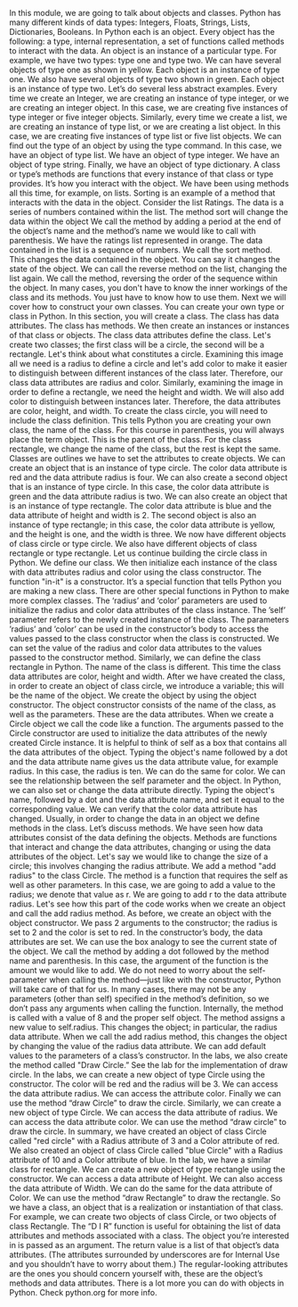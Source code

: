 In this module, we are going to talk about objects and classes.
Python has many different kinds of data types: Integers, Floats, Strings, Lists, Dictionaries,
Booleans. In Python each is an object.
Every object has the following: a type, internal representation, a set of functions called
methods to interact with the data. An object is an instance of a particular type.
For example, we have two types: type one and type two.
We can have several objects of type one as shown in yellow. Each object is an instance
of type one. We also have several objects of type two shown
in green. Each object is an instance of type two.
Let’s do several less abstract examples. Every time we create an Integer, we are creating
an instance of type integer, or we are creating an integer object.
In this case, we are creating five instances of type integer or five integer objects.
Similarly, every time we create a list, we are creating an instance of type list, or
we are creating a list object. In this case, we are creating five instances
of type list or five list objects. We can find out the type of an object by using
the type command. In this case, we have an object of type list.
We have an object of type integer. We have an object of type string.
Finally, we have an object of type dictionary. A class or type’s methods are functions
that every instance of that class or type provides.
It’s how you interact with the object. We have been using methods all this time,
for example, on lists. Sorting is an example of a method that interacts
with the data in the object. Consider the list Ratings.
The data is a series of numbers contained within the list.
The method sort will change the data within the object
We call the method by adding a period at the end of the object’s name and the method’s
name we would like to call with parenthesis. We have the ratings list represented in orange.
The data contained in the list is a sequence of numbers.
We call the sort method. This changes the data contained in the object.
You can say it changes the state of the object. We can call the reverse method on the list,
changing the list again. We call the method, reversing the order of
the sequence within the object. In many cases, you don't have to know the
inner workings of the class and its methods. You just have to know how to use them.
Next we will cover how to construct your own classes.
You can create your own type or class in Python. In this section, you will create a class.
The class has data attributes. The class has methods.
We then create an instances or instances of that class or objects.
The class data attributes define the class. Let's create two classes; the first class
will be a circle, the second will be a rectangle. Let's think about what constitutes a circle.
Examining this image all we need is a radius to define a circle and let's add color to
make it easier to distinguish between different instances of the class later.
Therefore, our class data attributes are radius and color.
Similarly, examining the image in order to define a rectangle, we need the height and
width. We will also add color to distinguish between
instances later. Therefore, the data attributes are color,
height, and width. To create the class circle, you will need
to include the class definition. This tells Python you are creating your own
class, the name of the class. For this course in parenthesis, you will always
place the term object. This is the parent of the class.
For the class rectangle, we change the name of the class, but the rest is kept the same.
Classes are outlines we have to set the attributes to create objects.
We can create an object that is an instance of type circle.
The color data attribute is red and the data attribute radius is four.
We can also create a second object that is an instance of type circle.
In this case, the color data attribute is green and the data attribute radius is two.
We can also create an object that is an instance of type rectangle.
The color data attribute is blue and the data attribute of height and width is 2.
The second object is also an instance of type rectangle; in this case, the color data attribute
is yellow, and the height is one, and the width is three.
We now have different objects of class circle or type circle.
We also have different objects of class rectangle or type rectangle.
Let us continue building the circle class in Python.
We define our class. We then initialize each instance of the class
with data attributes radius and color using the class constructor.
The function "in-it" is a constructor. It’s a special function that tells Python you are
making a new class. There are other special functions in Python
to make more complex classes. The ‘radius’ and ‘color’ parameters
are used to initialize the radius and color data attributes of the class instance.
The ’self’ parameter refers to the newly created instance of the class.
The parameters ’radius’ and ’color’ can be used in the constructor’s body to
access the values passed to the class constructor when the class is constructed.
We can set the value of the radius and color data attributes to the values passed to the
constructor method. Similarly, we can define the class rectangle
in Python. The name of the class is different.
This time the class data attributes are color, height and width.
After we have created the class, in order to create an object of class circle, we introduce
a variable; this will be the name of the object. We create the object by using the object constructor.
The object constructor consists of the name of the class, as well as the parameters.
These are the data attributes. When we create a Circle object we call the
code like a function. The arguments passed to the Circle constructor
are used to initialize the data attributes of the newly created Circle instance.
It is helpful to think of self as a box that contains all the data attributes of the object.
Typing the object's name followed by a dot and the data attribute name gives us the data
attribute value, for example radius. In this case, the radius is ten.
We can do the same for color. We can see the relationship between the self
parameter and the object. In Python, we can also set or change the data
attribute directly. Typing the object's name, followed by a dot
and the data attribute name, and set it equal to the corresponding value.
We can verify that the color data attribute has changed.
Usually, in order to change the data in an object we define methods in the class.
Let’s discuss methods. We have seen how data attributes consist of
the data defining the objects. Methods are functions that interact and change
the data attributes, changing or using the data attributes of the object.
Let's say we would like to change the size of a circle; this involves changing the radius
attribute. We add a method "add radius" to the class
Circle. The method is a function that requires the
self as well as other parameters. In this case, we are going to add a value
to the radius; we denote that value as r. We are going to add r to the data attribute
radius. Let's see how this part of the code works
when we create an object and call the add radius method.
As before, we create an object with the object constructor.
We pass 2 arguments to the constructor; the radius is set to 2 and the color is set to
red. In the constructor’s body, the data attributes
are set. We can use the box analogy to see the current
state of the object. We call the method by adding a dot followed
by the method name and parenthesis. In this case, the argument of the function
is the amount we would like to add. We do not need to worry about the self-parameter
when calling the method—just like with the constructor, Python will take care of that
for us. In many cases, there may not be any parameters
(other than self) specified in the method’s definition, so we don’t pass any arguments
when calling the function. Internally, the method is called with a value
of 8 and the proper self object. The method assigns a new value to self.radius.
This changes the object; in particular, the radius data attribute.
When we call the add radius method, this changes the object by changing the value of the radius
data attribute. We can add default values to the parameters
of a class’s constructor. In the labs, we also create the method called
"Draw Circle.” See the lab for the implementation of draw
circle. In the labs, we can create a new object of
type Circle using the constructor. The color will be red and the radius will
be 3. We can access the data attribute radius.
We can access the attribute color. Finally we can use the method “draw Circle”
to draw the circle. Similarly, we can create a new object of type
Circle. We can access the data attribute of radius.
We can access the data attribute color. We can use the method “draw circle” to
draw the circle. In summary, we have created an object of class
Circle called "red circle" with a Radius attribute of 3 and a Color attribute of red.
We also created an object of class Circle called "blue Circle" with a Radius attribute
of 10 and a Color attribute of blue. In the lab, we have a similar class for rectangle.
We can create a new object of type rectangle using the constructor. We can access a data
attribute of Height. We can also access the data attribute of Width.
We can do the same for the data attribute of Color.
We can use the method “draw Rectangle” to draw the rectangle.
So we have a class, an object that is a realization or instantiation of that class.
For example, we can create two objects of class Circle, or two objects of class Rectangle.
The “D I R” function is useful for obtaining the list of data attributes and methods associated
with a class. The object you’re interested in is passed
as an argument. The return value is a list of that object’s
data attributes. (The attributes surrounded by underscores
are for Internal Use and you shouldn’t have to worry about them.)
The regular-looking attributes are the ones you should concern yourself with, these are
the object’s methods and data attributes. There is a lot more you can do with objects
in Python. Check python.org for more info.
